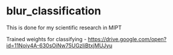 # blur_classification
This is done for my scientific research in MIPT

Trained weights for classifying - https://drive.google.com/open?id=11Noiy4A-630sOiNw75UGzIiBtxjMUJyu
